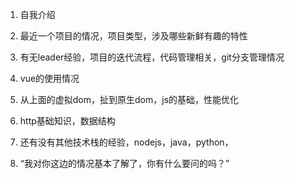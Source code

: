 1. 自我介绍

2. 最近一个项目的情况，项目类型，涉及哪些新鲜有趣的特性

3. 有无leader经验，项目的迭代流程，代码管理相关，git分支管理情况

4. vue的使用情况

5. 从上面的虚拟dom，扯到原生dom，js的基础，性能优化

6. http基础知识，数据结构

7. 还有没有其他技术栈的经验，nodejs，java，python，

8. “我对你这边的情况基本了解了，你有什么要问的吗？”
